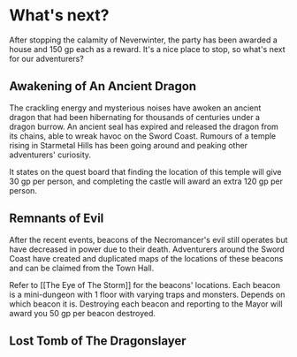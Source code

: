 # What's next?
After stopping the calamity of Neverwinter, the party has been awarded a house and 150 gp each as a reward. It's a nice place to stop, so what's next for our adventurers?

## Awakening of An Ancient Dragon
The crackling energy and mysterious noises have awoken an ancient dragon that had been hibernating for thousands of centuries under a dragon burrow. An ancient seal has expired and released the dragon from its chains, able to wreak havoc on the Sword Coast. Rumours of a temple rising in Starmetal Hills has been going around and peaking other adventurers' curiosity.

It states on the quest board that finding the location of this temple will give 30 gp per person, and completing the castle will award an extra 120 gp per person.

## Remnants of Evil
After the recent events, beacons of the Necromancer's evil still operates but have decreased in power due to their death. Adventurers around the Sword Coast have created and duplicated maps of the locations of these beacons and can be claimed from the Town Hall.

Refer to [[The Eye of The Storm]] for the beacons' locations. Each beacon is a mini-dungeon with 1 floor with varying traps and monsters. Depends on which beacon it is. Destroying each beacon and reporting to the Mayor will award you 50 gp per beacon destroyed.

## Lost Tomb of The Dragonslayer

